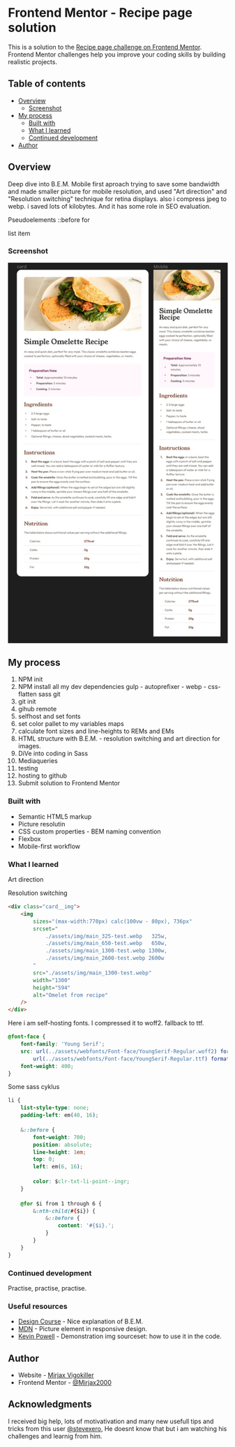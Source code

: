 <!-- @format -->

# Frontend Mentor - Recipe page solution

This is a solution to the [Recipe page challenge on Frontend Mentor](https://www.frontendmentor.io/challenges/recipe-page-KiTsR8QQKm). Frontend Mentor challenges help you improve your coding skills by building realistic projects.

## Table of contents

-   [Overview](#overview)
    -   [Screenshot](#screenshot)
-   [My process](#my-process)
    -   [Built with](#built-with)
    -   [What I learned](#what-i-learned)
    -   [Continued development](#continued-development)
-   [Author](#author)

## Overview

Deep dive into B.E.M.
Mobile first aproach
trying to save some bandwidth and made smaller picture for mobile resolution, and used "Art direction" and "Resolution switching" technique for retina displays.
also i compress jpeg to webp.
i saved lots of kilobytes. And it has some role in SEO evaluation.

Pseudoelements ::before for <ol></ol> list item

### Screenshot

![](./preview.jpg)


## My process

1. NPM init
2. NPM install all my dev dependencies
   gulp - autoprefixer - webp - css-flatten
   sass
   git
3. git init
4. gihub remote
5. selfhost and set fonts
6. set color pallet to my variables maps
7. calculate font sizes and line-heights to REMs and EMs
8. HTML structure with B.E.M. - resolution switching and art direction for  images.
9. DiVe into coding in Sass
10. Mediaqueries
11. testing
12. hosting to github
13. Submit solution to Frontend Mentor

### Built with

-   Semantic HTML5 markup
-   Picture resolutin
-   CSS custom properties - BEM naming convention
-   Flexbox
-   Mobile-first workflow

### What I learned

<p>Art direction</p>
<p>Resolution switching</p>

```html
<div class="card__img">
    <img
        sizes="(max-width:770px) calc(100vw - 80px), 736px"
        srcset="
            ./assets/img/main_325-test.webp   325w,
            ./assets/img/main_650-test.webp   650w,
            ./assets/img/main_1300-test.webp 1300w,
            ./assets/img/main_2600-test.webp 2600w
        "
        src="./assets/img/main_1300-test.webp"
        width="1300"
        height="594"
        alt="Omelet from recipe"
    />
</div>
```

Here i am self-hosting fonts.
I compressed it to woff2.
fallback to ttf.

```css
@font-face {
    font-family: 'Young Serif';
    src: url(../assets/webfonts/Font-face/YoungSerif-Regular.woff2) format('woff2'),
        url(../assets/webfonts/Font-face/YoungSerif-Regular.ttf) format('truetype');
    font-weight: 400;
}
```

Some sass cyklus

```css
li {
    list-style-type: none;
    padding-left: em(40, 16);

    &::before {
        font-weight: 700;
        position: absolute;
        line-height: 1em;
        top: 0;
        left: em(6, 16);

        color: $clr-txt-li-point--ingr;
    }

    @for $i from 1 through 6 {
        &:nth-child(#{$i}) {
            &::before {
                content: '#{$i}.';
            }
        }
    }
}
```

### Continued development

Practise, practise, practise.

### Useful resources

-   [Design Course](https://www.youtube.com/watch?v=er1JEDuPbZQ&t=2s&ab_channel=DesignCourse) - Nice explanation of B.E.M.
-   [MDN](https://developer.mozilla.org/en-US/docs/Learn/HTML/Multimedia_and_embedding/Responsive_images) - Picture element in responsive design.
-   [Kevin Powell](https://www.youtube.com/watch?v=Rik3gHT24AM&t=979s&ab_channel=KevinPowell) - Demonstration img sourceset: how to use it in the code.

## Author

-   Website - [Mirjax Vigokiller](https://github.com/Mirjax2000)
-   Frontend Mentor - [@Mirjax2000](https://www.frontendmentor.io/profile/Mirjax2000)

## Acknowledgments

I received big help, lots of motivativation and many new usefull tips and tricks from this user [@stevexero](https://www.frontendmentor.io/profile/stevexero), He doesnt know that but i am watching his challenges and learnig from him.
